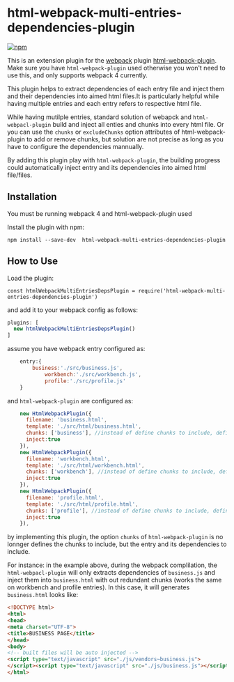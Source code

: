 # html-webpack-multi-entries-dependencies-plugin

[![npm](https://img.shields.io/npm/dw/html-webpack-multi-entries-dependencies-plugin.svg)](https://www.npmjs.com/package/html-webpack-multi-entries-dependencies-plugin)

This is an extension plugin for the [webpack](http://webpack.github.io) plugin [html-webpack-plugin](https://github.com/ampedandwired/html-webpack-plugin). 
Make sure you have ```html-webpack-plugin``` used otherwise you won't need to use this, and only supports webpack 4 currently.

This plugin helps to extract dependencies of each entry file and inject them and their dependencies into aimed html files.It is particularly helpful while having multiple entries and each entry refers to respective html file. 

While having mutilple entries, standard solution of webapck and ```html-webpacl-plugin``` build and inject all enties and chunks into every html file. Or you can use the
``` chunks ``` or ``` excludeChunks ``` option attributes of html-webpack-plugin to add or remove chunks, but solution are not precise as long as you have to configure the dependencies mannually.

By adding this plugin play with ```html-webpack-plugin```, the building progress could automatically inject entry and its dependencies into aimed html file/files.

Installation
------------
You must be running webpack 4 and html-webpack-plugin used

Install the plugin with npm:
```shell
npm install --save-dev  html-webpack-multi-entries-dependencies-plugin
```

How to Use
------------
Load the plugin:

```javescript
const htmlWebpackMultiEntriesDepsPlugin = require('html-webpack-multi-entries-dependencies-plugin')
```


and add it to your webpack config as follows:
```javascript
plugins: [
  new htmlWebpackMultiEntriesDepsPlugin()
]  
```

assume you have webpack entry configured as:
```javascript
	entry:{
	    business:'./src/business.js',
            workbench:'./src/workbench.js',
            profile:'./src/profile.js'
	}
```
and ```html-webpack-plugin``` are configured as:
```javascript
    new HtmlWebpackPlugin({
      filename: 'business.html',
      template: './src/html/business.html',
      chunks: ['business'], //instead of define chunks to include, define your entry here
      inject:true
    }),
    new HtmlWebpackPlugin({
      filename: 'workbench.html',
      template: './src/html/workbench.html',
      chunks: ['workbench'], //instead of define chunks to include, define your entry here
      inject:true
    }),
    new HtmlWebpackPlugin({
      filename: 'profile.html',
      template: './src/html/profile.html',
      chunks: ['profile'], //instead of define chunks to include, define your entry here
      inject:true
    }),
```
by implementing this plugin, the option ```chunks``` of ```html-webpack-plugin``` is no lonnger defines the chunks to include, but the entry and its dependencies to include.

For instance: in the example above, during the webpack complilation, the ```html-webpacl-plugin``` will only extracts dependencies of ```business.js``` and inject them into ```business.html``` with out redundant chunks (works the same on workbench and profile entries). In this case, it will generates ```business.html``` looks like:

```html
<!DOCTYPE html>
<html>
<head>
<meta charset="UTF-8">
<title>BUSINESS PAGE</title>
</head>
<body>
<!-- built files will be auto injected -->
<script type="text/javascript" src="./js/vendors~business.js">
</script><script type="text/javascript" src="./js/business.js"></script></body>
</html>
```
 




